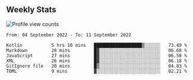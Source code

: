 ## Weekly Stats

<img src="https://komarev.com/ghpvc/?username=NXAN2901&label=Profile%20views&color=7db6a6&style=flat" alt="Profile view counts" />
<!--START_SECTION:waka-->

```text
From: 04 September 2022 - To: 11 September 2022

Kotlin           5 hrs 10 mins   ██████████████████▒░░░░░░   73.49 %
Markdown         28 mins         █▓░░░░░░░░░░░░░░░░░░░░░░░   06.68 %
JavaScript       27 mins         █▓░░░░░░░░░░░░░░░░░░░░░░░   06.50 %
XML              26 mins         █▓░░░░░░░░░░░░░░░░░░░░░░░   06.18 %
GitIgnore file   20 mins         █▒░░░░░░░░░░░░░░░░░░░░░░░   04.83 %
TOML             9 mins          ▓░░░░░░░░░░░░░░░░░░░░░░░░   02.21 %
```

<!--END_SECTION:waka-->


<!---
<details>
<summary>Playzone, don't touch to it</a></summary>

![contribution snake](https://raw.githubusercontent.com/NXAN2901/NXAN2901/output/github-snake-dark.svg#gh-dark-mode-only)![contribution snake](https://raw.githubusercontent.com/NXAN2901/NXAN2901/output/github-snake.svg#gh-light-mode-only)

</details>
--->
